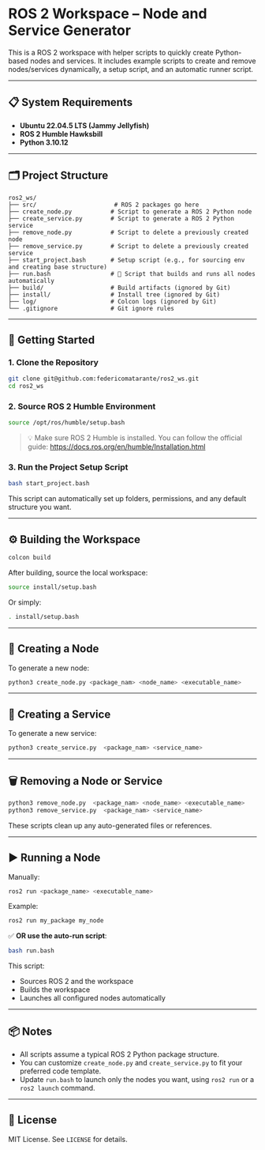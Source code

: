 # ROS 2 Workspace – Node and Service Generator

This is a ROS 2 workspace with helper scripts to quickly create Python-based nodes and services. It includes example scripts to create and remove nodes/services dynamically, a setup script, and an automatic runner script.

---

## 📋 System Requirements

- **Ubuntu 22.04.5 LTS (Jammy Jellyfish)**
- **ROS 2 Humble Hawksbill**
- **Python 3.10.12**

---

## 🗂 Project Structure

```
ros2_ws/
├── src/                      # ROS 2 packages go here
├── create_node.py           # Script to generate a ROS 2 Python node
├── create_service.py        # Script to generate a ROS 2 Python service
├── remove_node.py           # Script to delete a previously created node
├── remove_service.py        # Script to delete a previously created service
├── start_project.bash       # Setup script (e.g., for sourcing env and creating base structure)
├── run.bash                 # 🔁 Script that builds and runs all nodes automatically
├── build/                   # Build artifacts (ignored by Git)
├── install/                 # Install tree (ignored by Git)
├── log/                     # Colcon logs (ignored by Git)
└── .gitignore               # Git ignore rules
```

---

## 🚀 Getting Started

### 1. Clone the Repository

```bash
git clone git@github.com:federicomatarante/ros2_ws.git
cd ros2_ws
```

### 2. Source ROS 2 Humble Environment

```bash
source /opt/ros/humble/setup.bash
```

> 💡 Make sure ROS 2 Humble is installed. You can follow the official guide: https://docs.ros.org/en/humble/Installation.html

### 3. Run the Project Setup Script

```bash
bash start_project.bash
```

This script can automatically set up folders, permissions, and any default structure you want.

---

## ⚙️ Building the Workspace

```bash
colcon build
```

After building, source the local workspace:

```bash
source install/setup.bash
```

Or simply:

```bash
. install/setup.bash
```

---

## 🧱 Creating a Node

To generate a new node:

```bash
python3 create_node.py <package_nam> <node_name> <executable_name>
```

---

## 🧩 Creating a Service

To generate a new service:

```bash
python3 create_service.py  <package_nam> <service_name>
```

---

## 🗑 Removing a Node or Service

```bash
python3 remove_node.py  <package_nam> <node_name> <executable_name>
python3 remove_service.py  <package_nam> <service_name>
```

These scripts clean up any auto-generated files or references.

---

## ▶️ Running a Node

Manually:

```bash
ros2 run <package_name> <executable_name>
```

Example:

```bash
ros2 run my_package my_node
```

✅ **OR use the auto-run script**:

```bash
bash run.bash
```

This script:
- Sources ROS 2 and the workspace
- Builds the workspace
- Launches all configured nodes automatically

---

## 📦 Notes

- All scripts assume a typical ROS 2 Python package structure.
- You can customize `create_node.py` and `create_service.py` to fit your preferred code template.
- Update `run.bash` to launch only the nodes you want, using `ros2 run` or a `ros2 launch` command.

---

## 📝 License

MIT License. See `LICENSE` for details.
